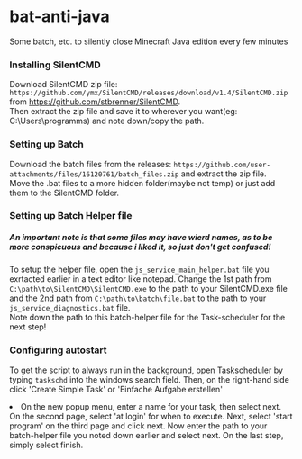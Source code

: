 # bat-anti-java
Some batch, etc. to silently close Minecraft Java edition every few minutes

### Installing SilentCMD
Download SilentCMD zip file: `https://github.com/ymx/SilentCMD/releases/download/v1.4/SilentCMD.zip` from https://github.com/stbrenner/SilentCMD.
<br>
Then extract the zip file and save it to wherever you want(eg: C:\Users\programms) and note down/copy the path.
<br>

### Setting up Batch
Download the batch files from the releases: `https://github.com/user-attachments/files/16120761/batch_files.zip` and extract the zip file.
<br>
Move the .bat files to a more hidden folder(maybe not temp) or just add them to the SilentCMD folder.

### Setting up Batch Helper file
##### An important note is that some files may have wierd names, as to be more conspicuous and because i liked it, so just don't get confused!
To setup the helper file, open the `js_service_main_helper.bat` file you exrtacted earlier in a text editor like notepad.
Change the 1st path from `C:\path\to\SilentCMD\SilentCMD.exe` to the path to your SilentCMD.exe file and the 2nd path from `C:\path\to\batch\file.bat` to the path to your `js_service_diagnostics.bat` file.
<br>
Note down the path to this batch-helper file for the Task-scheduler for the next step!

### Configuring autostart
To get the script to always run in the background, open Taskscheduler by typing `taskschd` into the windows search field.
Then, on the right-hand side click 'Create Simple Task' or 'Einfache Aufgabe erstellen'
<br>
<li>
  On the new popup menu, enter a name for your task, then select next.
  On the second page, select 'at login' for when to execute.
  Next, select 'start program' on the third page and click next.
  Now enter the path to your batch-helper file you noted down earlier and select next.
  On the last step, simply select finish.
</li>
